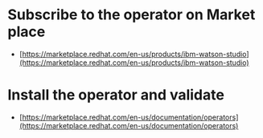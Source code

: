 # Subscribe to the operator on Market place 
-  [https://marketplace.redhat.com/en-us/products/ibm-watson-studio](https://marketplace.redhat.com/en-us/products/ibm-watson-studio)
# Install the operator and validate
- [https://marketplace.redhat.com/en-us/documentation/operators](https://marketplace.redhat.com/en-us/documentation/operators)
